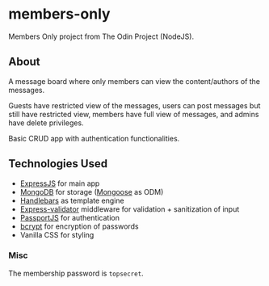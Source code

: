 # members-only

Members Only project from The Odin Project (NodeJS).

## About

A message board where only members can view the content/authors of the messages.

Guests have restricted view of the messages, users can post messages but still have restricted view, members have full view of messages, and admins have delete privileges.

Basic CRUD app with authentication functionalities.

## Technologies Used

- [ExpressJS](https://expressjs.com/) for main app
- [MongoDB](https://www.mongodb.com/) for storage ([Mongoose](https://mongoosejs.com/) as ODM)
- [Handlebars](https://handlebarsjs.com/) as template engine
- [Express-validator](https://express-validator.github.io/docs/) middleware for validation + sanitization of input
- [PassportJS](http://www.passportjs.org/) for authentication
- [bcrypt](https://www.npmjs.com/package/bcrypt) for encryption of passwords
- Vanilla CSS for styling

### Misc

The membership password is `topsecret`.
